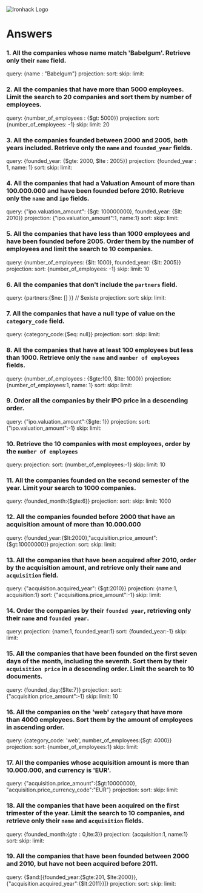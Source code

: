 ![Ironhack Logo](https://i.imgur.com/1QgrNNw.png)

# Answers

### 1. All the companies whose name match 'Babelgum'. Retrieve only their `name` field.

<!-- Your Code Goes Here -->
query: {name : "Babelgum"} 
projection: 
sort: 
skip: 
limit: 

### 2. All the companies that have more than 5000 employees. Limit the search to 20 companies and sort them by **number of employees**.

<!-- Your Code Goes Here -->
query: {number_of_employees : {$gt: 5000}}
projection: 
sort: {number_of_employees: -1}
skip: 
limit: 20

### 3. All the companies founded between 2000 and 2005, both years included. Retrieve only the `name` and `founded_year` fields.

<!-- Your Code Goes Here -->
query: {founded_year: {$gte: 2000, $lte : 2005}}
projection: {founded_year : 1, name: 1}
sort: 
skip: 
limit:

### 4. All the companies that had a Valuation Amount of more than 100.000.000 and have been founded before 2010. Retrieve only the `name` and `ipo` fields.

<!-- Your Code Goes Here -->
query: {"ipo.valuation_amount": {$gt: 100000000}, founded_year: {$lt: 2010}}
projection: {"ipo.valuation_amount":1, name:1}
sort: 
skip: 
limit:

### 5. All the companies that have less than 1000 employees and have been founded before 2005. Order them by the number of employees and limit the search to 10 companies.

<!-- Your Code Goes Here -->
query: {number_of_employees: {$lt: 1000}, founded_year: {$lt: 2005}}
projection: 
sort: {number_of_employees: -1}
skip: 
limit: 10

### 6. All the companies that don't include the `partners` field.

<!-- Your Code Goes Here -->
query: {partners:{$ne: [] }} // $existe
projection: 
sort: 
skip: 
limit:

### 7. All the companies that have a null type of value on the `category_code` field.

<!-- Your Code Goes Here -->
query: {category_code:{$eq: null}}
projection: 
sort: 
skip: 
limit:

### 8. All the companies that have at least 100 employees but less than 1000. Retrieve only the `name` and `number of employees` fields.

<!-- Your Code Goes Here -->
query: {number_of_employees : {$gte:100, $lte: 1000}}
projection: {number_of_employees:1, name: 1}
sort: 
skip: 
limit:

### 9. Order all the companies by their IPO price in a descending order.

<!-- Your Code Goes Here -->
query: {"ipo.valuation_amount":{$gte: 1}}
projection: 
sort: {"ipo.valuation_amount":-1}
skip: 
limit:

### 10. Retrieve the 10 companies with most employees, order by the `number of employees`

<!-- Your Code Goes Here -->
query: 
projection: 
sort: {number_of_employees:-1}
skip: 
limit: 10

### 11. All the companies founded on the second semester of the year. Limit your search to 1000 companies.

<!-- Your Code Goes Here -->
query: {founded_month:{$gte:6}}
projection: 
sort: 
skip: 
limit: 1000

### 12. All the companies founded before 2000 that have an acquisition amount of more than 10.000.000

<!-- Your Code Goes Here -->
query: {founded_year:{$lt:2000},"acquisition.price_amount":{$gt:10000000}}
projection: 
sort: 
skip: 
limit:

### 13. All the companies that have been acquired after 2010, order by the acquisition amount, and retrieve only their `name` and `acquisition` field.

<!-- Your Code Goes Here -->
query: {"acquisition.acquired_year": {$gt:2010}}
projection: {name:1, acquisition:1}
sort: {"acquisitions.price_amount":-1}
skip: 
limit:

### 14. Order the companies by their `founded year`, retrieving only their `name` and `founded year`.

<!-- Your Code Goes Here -->
query: 
projection: {name:1, founded_year:1}
sort: {founded_year:-1}
skip: 
limit:

### 15. All the companies that have been founded on the first seven days of the month, including the seventh. Sort them by their `acquisition price` in a descending order. Limit the search to 10 documents.

<!-- Your Code Goes Here -->
query: {founded_day:{$lte:7}}
projection: 
sort: {"acquisition.price_amount":-1}
skip: 
limit: 10

### 16. All the companies on the 'web' `category` that have more than 4000 employees. Sort them by the amount of employees in ascending order.

<!-- Your Code Goes Here -->
query: {category_code: 'web', number_of_employees:{$gt: 4000}}
projection: 
sort: {number_of_employees:1}
skip: 
limit:

### 17. All the companies whose acquisition amount is more than 10.000.000, and currency is 'EUR'.

<!-- Your Code Goes Here -->
query: {"acquisition.price_amount":{$gt:10000000}, "acquisition.price_currency_code":"EUR"}
projection: 
sort: 
skip: 
limit:

### 18. All the companies that have been acquired on the first trimester of the year. Limit the search to 10 companies, and retrieve only their `name` and `acquisition` fields.

<!-- Your Code Goes Here -->
query: {founded_month:{$gte:0,$lte:3}}
projection: {acquisition:1, name:1}
sort: 
skip: 
limit:

### 19. All the companies that have been founded between 2000 and 2010, but have not been acquired before 2011.

<!-- Your Code Goes Here -->
query: {$and:[{founded_year:{$gte:201, $lte:2000}},{"acquisition.acquired_year":{$lt:2011}}]}
projection: 
sort: 
skip: 
limit:
